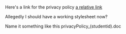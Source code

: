 <link href="styles.css" rel="stylesheet"></link>



Here's a link for the privacy policy [a relative link](privacyPolicy.html)


Allegedly I should have a working stylesheet now?


Name it something like this privacyPolicy_(studentid).doc
